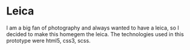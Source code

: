 # Leica
I am a big fan of photography and always wanted to have a leica, so I decided to make this homegem the leica. The technologies used in this prototype were html5, css3, scss.
